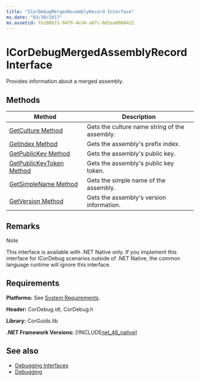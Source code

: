 ```yaml
---
title: "ICorDebugMergedAssemblyRecord Interface"
ms.date: "03/30/2017"
ms.assetid: fe280b11-9479-4e34-a07c-0d1ea8088422
---
```

# ICorDebugMergedAssemblyRecord Interface
Provides information about a merged assembly.  
  
## Methods  
  
|Method|Description|  
|------------|-----------------|  
|[GetCulture Method](icordebugmergedassemblyrecord-getculture-method.md)|Gets the culture name string of the assembly.|  
|[GetIndex Method](icordebugmergedassemblyrecord-getindex-method.md)|Gets the assembly's prefix index.|  
|[GetPublicKey Method](icordebugmergedassemblyrecord-getpublickey-method.md)|Gets the assembly's public key.|  
|[GetPublicKeyToken Method](icordebugmergedassemblyrecord-getpublickeytoken-method.md)|Gets the assembly's public key token.|  
|[GetSimpleName Method](icordebugmergedassemblyrecord-getsimplename-method.md)|Gets the simple name of the assembly.|  
|[GetVersion Method](icordebugmergedassemblyrecord-getversion-method.md)|Gets the assembly's version information.|  
  
## Remarks  
  
> [!NOTE]
> This interface is available with .NET Native only. If you implement this interface for ICorDebug scenarios outside of .NET Native, the common language runtime will ignore this interface.  
  
## Requirements  
 **Platforms:** See [System Requirements](../../get-started/system-requirements.md).  
  
 **Header:** CorDebug.idl, CorDebug.h  
  
 **Library:** CorGuids.lib  
  
 **.NET Framework Versions:** [!INCLUDE[net_46_native](../../../../includes/net-46-native-md.md)]  
  
## See also

- [Debugging Interfaces](debugging-interfaces.md)
- [Debugging](index.md)
